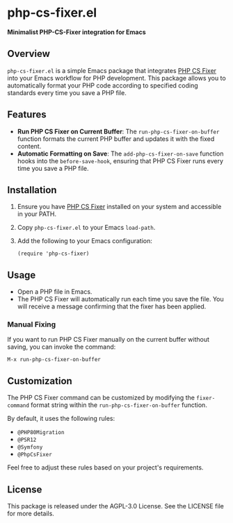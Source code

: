 # php-cs-fixer.el

**Minimalist PHP-CS-Fixer integration for Emacs**

## Overview

`php-cs-fixer.el` is a simple Emacs package that integrates [PHP CS Fixer](https://github.com/FriendsOfPHP/PHP-CS-Fixer) into your Emacs workflow for PHP development. This package allows you to automatically format your PHP code according to specified coding standards every time you save a PHP file.

## Features

- **Run PHP CS Fixer on Current Buffer**: The `run-php-cs-fixer-on-buffer` function formats the current PHP buffer and updates it with the fixed content.
- **Automatic Formatting on Save**: The `add-php-cs-fixer-on-save` function hooks into the `before-save-hook`, ensuring that PHP CS Fixer runs every time you save a PHP file.

## Installation

1. Ensure you have [PHP CS Fixer](https://github.com/FriendsOfPHP/PHP-CS-Fixer) installed on your system and accessible in your PATH.
2. Copy `php-cs-fixer.el` to your Emacs `load-path`.
3. Add the following to your Emacs configuration:

   ```
   (require 'php-cs-fixer)
   ```

## Usage

- Open a PHP file in Emacs.
- The PHP CS Fixer will automatically run each time you save the file. You will receive a message confirming that the fixer has been applied.

### Manual Fixing

If you want to run PHP CS Fixer manually on the current buffer without saving, you can invoke the command:

   ```
   M-x run-php-cs-fixer-on-buffer
   ```

## Customization

The PHP CS Fixer command can be customized by modifying the `fixer-command` format string within the `run-php-cs-fixer-on-buffer` function. 

By default, it uses the following rules:

- `@PHP80Migration`
- `@PSR12`
- `@Symfony`
- `@PhpCsFixer`

Feel free to adjust these rules based on your project's requirements.

## License

This package is released under the AGPL-3.0 License. See the LICENSE file for more details.

